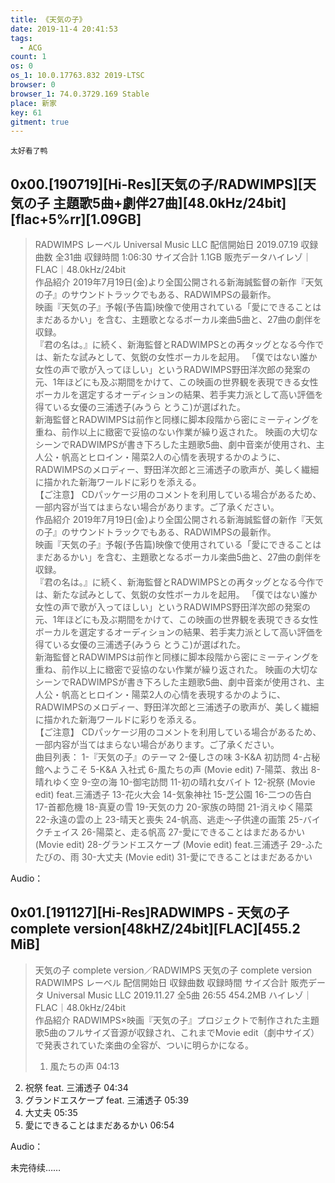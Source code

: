 ```yaml
---
title: 《天気の子》
date: 2019-11-4 20:41:53
tags:
  - ACG
count: 1
os: 0
os_1: 10.0.17763.832 2019-LTSC
browser: 0
browser_1: 74.0.3729.169 Stable
place: 新家
key: 61
gitment: true
---
```

    太好看了鸭
<!-- more -->
## 0x00.[190719][Hi-Res][天気の子/RADWIMPS][天気の子 主題歌5曲+劇伴27曲][48.0kHz/24bit][flac+5%rr][1.09GB]
> RADWIMPS
レーベル Universal Music LLC
配信開始日 2019.07.19
収録曲数 全31曲
収録時間 1:06:30
サイズ合計 1.1GB
販売データハイレゾ｜FLAC｜48.0kHz/24bit<br>
作品紹介
2019年7月19日(金)より全国公開される新海誠監督の新作『天気の子』のサウンドトラックでもある、RADWIMPSの最新作。<br>
映画『天気の子』予報(予告篇)映像で使用されている「愛にできることはまだあるかい」を含む、主題歌となるボーカル楽曲5曲と、27曲の劇伴を収録。<br>
『君の名は。』に続く、新海監督とRADWIMPSとの再タッグとなる今作では、新たな試みとして、気鋭の女性ボーカルを起用。
「僕ではない誰か女性の声で歌が入ってほしい」というRADWIMPS野田洋次郎の発案の元、1年ほどにも及ぶ期間をかけて、この映画の世界観を表現できる女性ボーカルを選定するオーディションの結果、若手実力派として高い評価を得ている女優の三浦透子(みうら とうこ)が選ばれた。<br>
新海監督とRADWIMPSは前作と同様に脚本段階から密にミーティングを重ね、前作以上に緻密で妥協のない作業が繰り返された。
映画の大切なシーンでRADWIMPSが書き下ろした主題歌5曲、劇中音楽が使用され、主人公・帆高とヒロイン・陽菜2人の心情を表現するかのように、RADWIMPSのメロディー、野田洋次郎と三浦透子の歌声が、美しく繊細に描かれた新海ワールドに彩りを添える。<br>
【ご注意】
CDパッケージ用のコメントを利用している場合があるため、一部内容が当てはまらない場合があります。ご了承ください。<br>
作品紹介
2019年7月19日(金)より全国公開される新海誠監督の新作『天気の子』のサウンドトラックでもある、RADWIMPSの最新作。<br>
映画『天気の子』予報(予告篇)映像で使用されている「愛にできることはまだあるかい」を含む、主題歌となるボーカル楽曲5曲と、27曲の劇伴を収録。<br>
『君の名は。』に続く、新海監督とRADWIMPSとの再タッグとなる今作では、新たな試みとして、気鋭の女性ボーカルを起用。
「僕ではない誰か女性の声で歌が入ってほしい」というRADWIMPS野田洋次郎の発案の元、1年ほどにも及ぶ期間をかけて、この映画の世界観を表現できる女性ボーカルを選定するオーディションの結果、若手実力派として高い評価を得ている女優の三浦透子(みうら とうこ)が選ばれた。<br>
新海監督とRADWIMPSは前作と同様に脚本段階から密にミーティングを重ね、前作以上に緻密で妥協のない作業が繰り返された。
映画の大切なシーンでRADWIMPSが書き下ろした主題歌5曲、劇中音楽が使用され、主人公・帆高とヒロイン・陽菜2人の心情を表現するかのように、RADWIMPSのメロディー、野田洋次郎と三浦透子の歌声が、美しく繊細に描かれた新海ワールドに彩りを添える。<br>
【ご注意】
CDパッケージ用のコメントを利用している場合があるため、一部内容が当てはまらない場合があります。ご了承ください。<br>
曲目列表：
1-『天気の子』のテーマ
2-優しさの味
3-K&A 初訪問
4-占秘館へようこそ
5-K&A 入社式
6-風たちの声 (Movie edit)
7-陽菜、救出
8-晴れゆく空
9-空の海
10-御宅訪問
11-初の晴れ女バイト
12-祝祭 (Movie edit) feat.三浦透子
13-花火大会
14-気象神社
15-芝公園
16-二つの告白
17-首都危機
18-真夏の雪
19-天気の力
20-家族の時間
21-消えゆく陽菜
22-永遠の雲の上
23-晴天と喪失
24-帆高、逃走～子供達の画策
25-バイクチェイス
26-陽菜と、走る帆高
27-愛にできることはまだあるかい (Movie edit)
28-グランドエスケープ (Movie edit) feat.三浦透子
29-ふたたびの、雨
30-大丈夫 (Movie edit)
31-愛にできることはまだあるかい

Audio：
<link rel="stylesheet" href="https://cdn.jsdelivr.net/npm/aplayer/dist/APlayer.min.css">
<div id="aplayer_0"></div>
<script src="https://cdn.jsdelivr.net/npm/aplayer/dist/APlayer.min.js"></script>
<script>
const ap_0 = new APlayer({
    container: document.getElementById('aplayer_0'),
    preload: 'metadata',
    audio: [{
        name: '01. 『天気の子』のテーマ',
        artist: 'RADWIMPS',
        url: 'https://home.yuangezhizao.cn:3333/cos/a0/天気の子/01. 『天気の子』のテーマ.flac',
        cover: 'https://i1.yuangezhizao.cn/anime/Weathering-With-You/cover.jpg!webp'
    },{
        name: '02. 優しさの味.flac',
        artist: 'RADWIMPS',
        url: 'https://home.yuangezhizao.cn:3333/cos/a0/天気の子/02. 優しさの味.flac',
        cover: 'https://i1.yuangezhizao.cn/anime/Weathering-With-You/cover.jpg!webp'
    },{
        name: '03. K&A 初訪問.flac',
        artist: 'RADWIMPS',
        url: 'https://home.yuangezhizao.cn:3333/cos/a0/天気の子/03. K&A 初訪問.flac',
        cover: 'https://i1.yuangezhizao.cn/anime/Weathering-With-You/cover.jpg!webp'
    },{
        name: '04. 占秘館へようこそ.flac',
        artist: 'RADWIMPS',
        url: 'https://home.yuangezhizao.cn:3333/cos/a0/天気の子/04. 占秘館へようこそ.flac',
        cover: 'https://i1.yuangezhizao.cn/anime/Weathering-With-You/cover.jpg!webp'
    },{
        name: '05. K&A 入社式.flac',
        artist: 'RADWIMPS',
        url: 'https://home.yuangezhizao.cn:3333/cos/a0/天気の子/05. K&A 入社式.flac',
        cover: 'https://i1.yuangezhizao.cn/anime/Weathering-With-You/cover.jpg!webp'
    },{
        name: '06. 風たちの声 (Movie edit).flac',
        artist: 'RADWIMPS',
        url: 'https://home.yuangezhizao.cn:3333/cos/a0/天気の子/06. 風たちの声 (Movie edit).flac',
        cover: 'https://i1.yuangezhizao.cn/anime/Weathering-With-You/cover.jpg!webp'
    },{
        name: '07. 陽菜、救出.flac',
        artist: 'RADWIMPS',
        url: 'https://home.yuangezhizao.cn:3333/cos/a0/天気の子/07. 陽菜、救出.flac',
        cover: 'https://i1.yuangezhizao.cn/anime/Weathering-With-You/cover.jpg!webp'
    },{
        name: '08. 晴れゆく空.flac',
        artist: 'RADWIMPS',
        url: 'https://home.yuangezhizao.cn:3333/cos/a0/天気の子/08. 晴れゆく空.flac',
        cover: 'https://i1.yuangezhizao.cn/anime/Weathering-With-You/cover.jpg!webp'
    },{
        name: '09. 空の海.flac',
        artist: 'RADWIMPS',
        url: 'https://home.yuangezhizao.cn:3333/cos/a0/天気の子/09. 空の海.flac',
        cover: 'https://i1.yuangezhizao.cn/anime/Weathering-With-You/cover.jpg!webp'
    },{
        name: '10. 御宅訪問.flac',
        artist: 'RADWIMPS',
        url: 'https://home.yuangezhizao.cn:3333/cos/a0/天気の子/10. 御宅訪問.flac',
        cover: 'https://i1.yuangezhizao.cn/anime/Weathering-With-You/cover.jpg!webp'
    },{
        name: '11. 初の晴れ女バイト.flac',
        artist: 'RADWIMPS',
        url: 'https://home.yuangezhizao.cn:3333/cos/a0/天気の子/11. 初の晴れ女バイト.flac',
        cover: 'https://i1.yuangezhizao.cn/anime/Weathering-With-You/cover.jpg!webp'
    },{
        name: '12. 祝祭 (Movie edit) feat.三浦透子.flac',
        artist: 'RADWIMPS',
        url: 'https://home.yuangezhizao.cn:3333/cos/a0/天気の子/12. 祝祭 (Movie edit) feat.三浦透子.flac',
        cover: 'https://i1.yuangezhizao.cn/anime/Weathering-With-You/cover.jpg!webp'
    },{
        name: '13. 花火大会.flac',
        artist: 'RADWIMPS',
        url: 'https://home.yuangezhizao.cn:3333/cos/a0/天気の子/13. 花火大会.flac',
        cover: 'https://i1.yuangezhizao.cn/anime/Weathering-With-You/cover.jpg!webp'
    },{
        name: '14. 気象神社.flac',
        artist: 'RADWIMPS',
        url: 'https://home.yuangezhizao.cn:3333/cos/a0/天気の子/14. 気象神社.flac',
        cover: 'https://i1.yuangezhizao.cn/anime/Weathering-With-You/cover.jpg!webp'
    },{
        name: '15. 芝公園.flac',
        artist: 'RADWIMPS',
        url: 'https://home.yuangezhizao.cn:3333/cos/a0/天気の子/15. 芝公園.flac',
        cover: 'https://i1.yuangezhizao.cn/anime/Weathering-With-You/cover.jpg!webp'
    },{
        name: '16. 二つの告白.flac',
        artist: 'RADWIMPS',
        url: 'https://home.yuangezhizao.cn:3333/cos/a0/天気の子/16. 二つの告白.flac',
        cover: 'https://i1.yuangezhizao.cn/anime/Weathering-With-You/cover.jpg!webp'
    },{
        name: '17. 首都危機.flac',
        artist: 'RADWIMPS',
        url: 'https://home.yuangezhizao.cn:3333/cos/a0/天気の子/17. 首都危機.flac',
        cover: 'https://i1.yuangezhizao.cn/anime/Weathering-With-You/cover.jpg!webp'
    },{
        name: '18. 真夏の雪.flac',
        artist: 'RADWIMPS',
        url: 'https://home.yuangezhizao.cn:3333/cos/a0/天気の子/18. 真夏の雪.flac',
        cover: 'https://i1.yuangezhizao.cn/anime/Weathering-With-You/cover.jpg!webp'
    },{
        name: '19. 天気の力.flac',
        artist: 'RADWIMPS',
        url: 'https://home.yuangezhizao.cn:3333/cos/a0/天気の子/19. 天気の力.flac',
        cover: 'https://i1.yuangezhizao.cn/anime/Weathering-With-You/cover.jpg!webp'
    },{
        name: '20. 家族の時間.flac',
        artist: 'RADWIMPS',
        url: 'https://home.yuangezhizao.cn:3333/cos/a0/天気の子/20. 家族の時間.flac',
        cover: 'https://i1.yuangezhizao.cn/anime/Weathering-With-You/cover.jpg!webp'
    },{
        name: '21. 消えゆく陽菜.flac',
        artist: 'RADWIMPS',
        url: 'https://home.yuangezhizao.cn:3333/cos/a0/天気の子/21. 消えゆく陽菜.flac',
        cover: 'https://i1.yuangezhizao.cn/anime/Weathering-With-You/cover.jpg!webp'
    },{
        name: '22. 永遠の雲の上.flac',
        artist: 'RADWIMPS',
        url: 'https://home.yuangezhizao.cn:3333/cos/a0/天気の子/22. 永遠の雲の上.flac',
        cover: 'https://i1.yuangezhizao.cn/anime/Weathering-With-You/cover.jpg!webp'
    },{
        name: '23. 晴天と喪失.flac',
        artist: 'RADWIMPS',
        url: 'https://home.yuangezhizao.cn:3333/cos/a0/天気の子/23. 晴天と喪失.flac',
        cover: 'https://i1.yuangezhizao.cn/anime/Weathering-With-You/cover.jpg!webp'
    },{
        name: '24. 帆高、逃走～子供達の画策.flac',
        artist: 'RADWIMPS',
        url: 'https://home.yuangezhizao.cn:3333/cos/a0/天気の子/24. 帆高、逃走～子供達の画策.flac',
        cover: 'https://i1.yuangezhizao.cn/anime/Weathering-With-You/cover.jpg!webp'
    },{
        name: '25. バイクチェイス.flac',
        artist: 'RADWIMPS',
        url: 'https://home.yuangezhizao.cn:3333/cos/a0/天気の子/25. バイクチェイス.flac',
        cover: 'https://i1.yuangezhizao.cn/anime/Weathering-With-You/cover.jpg!webp'
    },{
        name: '26. 陽菜と、走る帆高.flac',
        artist: 'RADWIMPS',
        url: 'https://home.yuangezhizao.cn:3333/cos/a0/天気の子/26. 陽菜と、走る帆高.flac',
        cover: 'https://i1.yuangezhizao.cn/anime/Weathering-With-You/cover.jpg!webp'
    },{
        name: '27. 愛にできることはまだあるかい (Movie edit).flac',
        artist: 'RADWIMPS',
        url: 'https://home.yuangezhizao.cn:3333/cos/a0/天気の子/27. 愛にできることはまだあるかい (Movie edit).flac',
        cover: 'https://i1.yuangezhizao.cn/anime/Weathering-With-You/cover.jpg!webp'
    },{
        name: '28. グランドエスケープ (Movie edit) feat.三浦透子.flac',
        artist: 'RADWIMPS',
        url: 'https://home.yuangezhizao.cn:3333/cos/a0/天気の子/28. グランドエスケープ (Movie edit) feat.三浦透子.flac',
        cover: 'https://i1.yuangezhizao.cn/anime/Weathering-With-You/cover.jpg!webp'
    },{
        name: '29. ふたたびの、雨.flac',
        artist: 'RADWIMPS',
        url: 'https://home.yuangezhizao.cn:3333/cos/a0/天気の子/29. ふたたびの、雨.flac',
        cover: 'https://i1.yuangezhizao.cn/anime/Weathering-With-You/cover.jpg!webp'
    },{
        name: '30. 大丈夫 (Movie edit).flac',
        artist: 'RADWIMPS',
        url: 'https://home.yuangezhizao.cn:3333/cos/a0/天気の子/30. 大丈夫 (Movie edit).flac',
        cover: 'https://i1.yuangezhizao.cn/anime/Weathering-With-You/cover.jpg!webp'
    },{
        name: '31. 愛にできることはまだあるかい.flac',
        artist: 'RADWIMPS',
        url: 'https://home.yuangezhizao.cn:3333/cos/a0/天気の子/31. 愛にできることはまだあるかい.flac',
        cover: 'https://i1.yuangezhizao.cn/anime/Weathering-With-You/cover.jpg!webp'
    }]
});
</script>

## 0x01.[191127][Hi-Res]RADWIMPS - 天気の子 complete version[48kHZ/24bit][FLAC][455.2 MiB]
> 天気の子 complete version／RADWIMPS
天気の子 complete version
RADWIMPS
レーベル
配信開始日
収録曲数
収録時間
サイズ合計
販売データ
Universal Music LLC
2019.11.27
全5曲
26:55
454.2MB
ハイレゾ｜FLAC｜48.0kHz/24bit<br>
作品紹介
RADWIMPS×映画『天気の子』プロジェクトで制作された主題歌5曲のフルサイズ音源が収録され、これまでMovie edit（劇中サイズ）で発表されていた楽曲の全容が、ついに明らかになる。<br>
> 1. 風たちの声    04:13
2. 祝祭 feat. 三浦透子    04:34
3. グランドエスケープ feat. 三浦透子    05:39
4. 大丈夫    05:35
5. 愛にできることはまだあるかい    06:54

Audio：
<div id="aplayer_1"></div>
<script src="https://cdn.jsdelivr.net/npm/aplayer/dist/APlayer.min.js"></script>
<script>
const ap_1 = new APlayer({
    container: document.getElementById('aplayer_1'),
    preload: 'metadata',
    audio: [{
        name: '001-風たちの声.flac',
        artist: 'RADWIMPS',
        url: 'https://home.yuangezhizao.cn:3333/cos/a0/191127_天気の子/001-風たちの声.flac',
        cover: 'https://i1.yuangezhizao.cn/anime/Weathering-With-You/cover_1.jpg!webp'
    },{
        name: '002-祝祭 feat. 三浦透子.flac',
        artist: 'RADWIMPS',
        url: 'https://home.yuangezhizao.cn:3333/cos/a0/191127_天気の子/002-祝祭 feat. 三浦透子.flac',
        cover: 'https://i1.yuangezhizao.cn/anime/Weathering-With-You/cover_1.jpg!webp'
    },{
        name: '003-グランドエスケープ feat. 三浦透子.flac',
        artist: 'RADWIMPS',
        url: 'https://home.yuangezhizao.cn:3333/cos/a0/191127_天気の子/003-グランドエスケープ feat. 三浦透子.flac',
        cover: 'https://i1.yuangezhizao.cn/anime/Weathering-With-You/cover_1.jpg!webp'
    },{
        name: '004-大丈夫.flac',
        artist: 'RADWIMPS',
        url: 'https://home.yuangezhizao.cn:3333/cos/a0/191127_天気の子/004-大丈夫.flac',
        cover: 'https://i1.yuangezhizao.cn/anime/Weathering-With-You/cover_1.jpg!webp'
    },{
        name: '005-愛にできることはまだあるかい.flac',
        artist: 'RADWIMPS',
        url: 'https://home.yuangezhizao.cn:3333/cos/a0/191127_天気の子/005-愛にできることはまだあるかい.flac',
        cover: 'https://i1.yuangezhizao.cn/anime/Weathering-With-You/cover_1.jpg!webp'
    }]
});
</script>

未完待续……